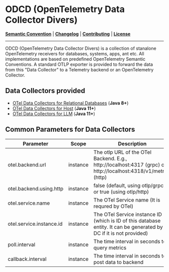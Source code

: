 # ODCD (OpenTelemetry Data Collector Divers)

**[Semantic Convention](docs/semconv)** |
**[Changelog](CHANGELOG.md)** |
**[Contributing](CONTRIBUTING.md)** |
**[License](LICENSE)**

---
ODCD (OpenTelemetry Data Collector Divers) is a collection of stanalone OpenTelemetry receivers for databases, systems, apps, ant etc. All implementations are based on predefined OpenTelemetry Semantic Conventions. A standard OTLP exporter is provided to forward the data from this "Data Collector" to a Telemetry backend or an OpenTelemetry Collector.
<br>


## Data Collectors provided

- [OTel Data Collectors for Relational Databases](rdb/README.md) (**Java 8+**)
- [OTel Data Collectors for Host](host/README.md) (**Java 11+**)
- [OTel Data Collectors for LLM](llm/README.md) (**Java 11+**)


## Common Parameters for Data Collectors

| Parameter                 | Scope     | Description                                                                                                           | Example                |
|---------------------------|-----------|-----------------------------------------------------------------------------------------------------------------------|------------------------|
| otel.backend.url          | instance  | The otlp URL of the OTel Backend. E.g., http://localhost:4317 (grpc) or http://localhost:4318/v1/metrics (http)       | http://127.0.0.1:4317  |  
| otel.backend.using.http   | instance  | false (default, using otlp/grpc) or true (using otlp/http)                                                            | false                  |  
| otel.service.name         | instance  | The OTel Service name (It is requred by OTel)                                                                         | DamengDC               |  
| otel.service.instance.id  | instance  | The OTel Service instance ID (which is ID of this database entity. It can be generated by DC if it is not provided)   | 1.2.3.4:5236@MYDB      |  
| poll.interval             | instance  | The time interval in seconds to query metrics                                                                         | 25                     |  
| callback.interval         | instance  | The time interval in seconds to post data to backend                                                                  | 30                     |  
